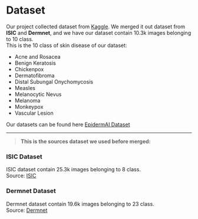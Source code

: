 # Dataset

Our project collected dataset from [Kaggle](https://kaggle.com). We merged it out dataset from **ISIC** and **Dermnet**, and we have our dataset contain 10.3k images belonging to 10 class. <br>
This is the 10 class of skin disease of our dataset:
 * Acne and Rosacea
* Benign Keratosis
* Chickenpox
* Dermatofibroma
* Distal Subungal Onychomycosis
* Measles
* Melanocytic Nevus
* Melanoma
* Monkeypox
* Vascular Lesion <br>

Our datasets can be found here [EpidermAI Dataset](https://https://www.kaggle.com/datasets/dbd572ee679b34c349873c2bff8dde58b8cd927865e3da5e365bfb201b770789)

---
> **This is the sources dataset we used before merged:**
### ISIC Dataset
ISIC dataset contain 25.3k images belonging to 8 class. <br>
Source: [ISIC](https://https://www.kaggle.com/datasets/riyaelizashaju/isic-skin-disease-image-dataset-labelled)
### Dermnet Dataset
Dermnet dataset contain 19.6k images belonging to 23 class. <br>
Source: [Dermnet](https://https://www.kaggle.com/datasets/shubhamgoel27/dermnet)
